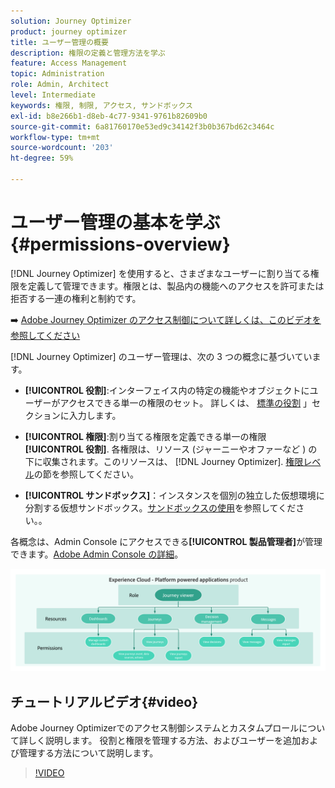 ```yaml
---
solution: Journey Optimizer
product: journey optimizer
title: ユーザー管理の概要
description: 権限の定義と管理方法を学ぶ
feature: Access Management
topic: Administration
role: Admin, Architect
level: Intermediate
keywords: 権限, 制限, アクセス, サンドボックス
exl-id: b8e266b1-d8eb-4c77-9341-9761b82609b0
source-git-commit: 6a81760170e53ed9c34142f3b0b367bd62c3464c
workflow-type: tm+mt
source-wordcount: '203'
ht-degree: 59%

---
```


# ユーザー管理の基本を学ぶ {#permissions-overview}

[!DNL Journey Optimizer] を使用すると、さまざまなユーザーに割り当てる権限を定義して管理できます。権限とは、製品内の機能へのアクセスを許可または拒否する一連の権利と制約です。

➡️ [Adobe Journey Optimizer のアクセス制御について詳しくは、このビデオを参照してください](#video)

[!DNL Journey Optimizer] のユーザー管理は、次の 3 つの概念に基づいています。

* **[!UICONTROL 役割]**:インターフェイス内の特定の機能やオブジェクトにユーザーがアクセスできる単一の権限のセット。 詳しくは、 [標準の役割](ootb-product-profiles.md) 」セクションに入力します。

* **[!UICONTROL 権限]**:割り当てる権限を定義できる単一の権限 **[!UICONTROL 役割]**. 各権限は、リソース (ジャーニーやオファーなど ) の下に収集されます。このリソースは、 [!DNL Journey Optimizer]. [権限レベル](high-low-permissions.md)の節を参照してください。

* **[!UICONTROL サンドボックス]**：インスタンスを個別の独立した仮想環境に分割する仮想サンドボックス。[サンドボックスの使用](sandboxes.md)を参照してください。。

各概念は、Admin Console にアクセスできる&#x200B;**[!UICONTROL 製品管理者]**&#x200B;が管理できます。[Adobe Admin Console の詳細](https://helpx.adobe.com/jp/enterprise/managing/user-guide.html)。

![](assets/do-not-localize/permissions_2.png)

## チュートリアルビデオ{#video}

Adobe Journey Optimizerでのアクセス制御システムとカスタムプロールについて詳しく説明します。 役割と権限を管理する方法、およびユーザーを追加および管理する方法について説明します。

>[!VIDEO](https://video.tv.adobe.com/v/333998?quality=12)
